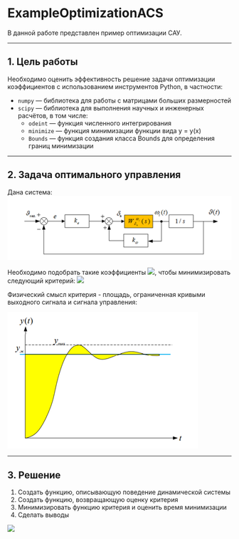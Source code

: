 # ExampleOptimizationACS
В данной работе представлен пример оптимизации САУ.

---

## 1. Цель работы

Необходимо оценить эффективность решение задачи оптимизации коэффициентов с использованием инструментов Python, в частности:
- `numpy` — библиотека для работы с матрицами больших размерностей
- `scipy` — библиотека для выполнения научных и инженерных расчётов, в том числе:
    - `odeint` — функция численного интегрирования
    - `minimize` — функция минимизации функции вида y = y(x)
    - `Bounds` — функция создания класса Bounds для определения границ минимизации
    
---

## 2. Задача оптимального управления

Дана система:
![Динамическая система](/images/scheme.png)

Необходимо подобрать такие коэффициенты <img src="https://render.githubusercontent.com/render/math?math=\large{k_\omega, k_e}">, чтобы минимизировать следующий критерий:
<img src="https://render.githubusercontent.com/render/math?math=\center{\large{\begin{equation}
    J = q \int_0^\infty (\omega_z (t) - \omega_{z_{л.д.}})^2 dt
\end{equation}">

Физический смысл критерия - площадь, ограниченная кривыми выходного сигнала и сигнала управления: 

![Критерий](/images/Kriteriy.png)

---

## 3. Решение

1. Создать функцию, описывающую поведение динамической системы
2. Создать функцию, возвращающую оценку критерия
3. Минимизировать функцию критерия и оценить время минимизации
4. Сделать выводы

<img src="https://render.githubusercontent.com/render/math?math=e^{i \pi} = -1">